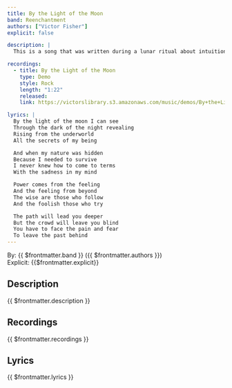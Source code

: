 ```yaml
---
title: By the Light of the Moon
band: Reenchantment
authors: ["Victor Fisher"]
explicit: false

description: |
  This is a song that was written during a lunar ritual about intuition and depth psychology.

recordings:
  - title: By the Light of the Moon
    type: Demo
    style: Rock
    length: "1:22"
    released: 
    link: https://victorslibrary.s3.amazonaws.com/music/demos/By+the+Light+of+the+Moon.mp3

lyrics: |
  By the light of the moon I can see
  Through the dark of the night revealing
  Rising from the underworld
  All the secrets of my being

  And when my nature was hidden
  Because I needed to survive
  I never knew how to come to terms
  With the sadness in my mind

  Power comes from the feeling
  And the feeling from beyond
  The wise are those who follow
  And the foolish those who try

  The path will lead you deeper
  But the crowd will leave you blind
  You have to face the pain and fear
  To leave the past behind
---
```


By: {{ $frontmatter.band }} ({{ $frontmatter.authors }})  
Explicit: {{$frontmatter.explicit}}

## Description

{{ $frontmatter.description }}

## Recordings

{{ $frontmatter.recordings }}

## Lyrics

{{ $frontmatter.lyrics }}

